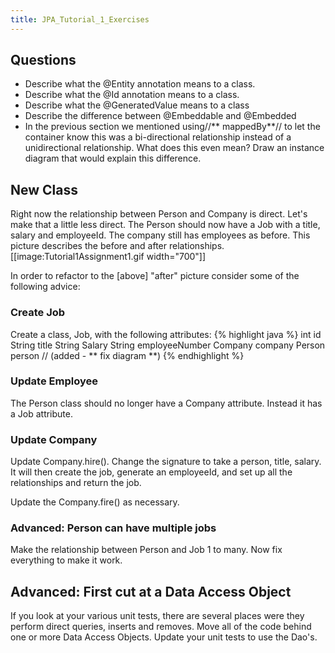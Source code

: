 ```yaml
---
title: JPA_Tutorial_1_Exercises
---
```

## Questions
* Describe what the @Entity annotation means to a class.
* Describe what the @Id annotation means to a class.
* Describe what the @GeneratedValue means to a class
* Describe the difference between @Embeddable and @Embedded
* In the previous section we mentioned using//** mappedBy**// to let the container know this was a bi-directional relationship instead of a unidirectional relationship. What does this even mean? Draw an instance diagram that would explain this difference.

## New Class
Right now the relationship between Person and Company is direct. Let's make that a little less direct. The Person should now have a Job with a title, salary and employeeId. The company still has employees as before. This picture describes the before and after relationships.
[[image:Tutorial1Assignment1.gif width="700"]]

In order to refactor to the [above] "after" picture consider some of the following advice:

### Create Job
Create a class, Job, with the following attributes:
{% highlight java %}
int id
String title
String Salary
String employeeNumber
Company company
Person person  // (added - ** fix diagram **)
{% endhighlight %}

### Update Employee
The Person class should no longer have a Company attribute. Instead it has a Job attribute.

### Update Company
Update Company.hire(). Change the signature to take a person, title, salary. It will then create the job, generate an employeeId, and set up all the relationships and return the job.

Update the Company.fire() as necessary.

### Advanced: Person can have multiple jobs
Make the relationship between Person and Job 1 to many. Now fix everything to make it work.

## Advanced: First cut at a Data Access Object
If you look at your various unit tests, there are several places were they perform direct queries, inserts and removes. Move all of the code behind one or more Data Access Objects. Update your unit tests to use the Dao's.
